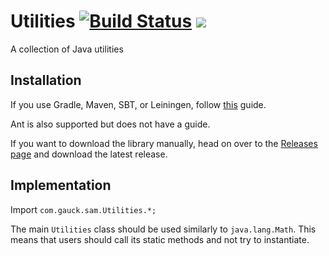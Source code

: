 # Utilities [![Build Status](https://travis-ci.com/Samasaur1/Utilities.svg?branch=development)](https://travis-ci.com/Samasaur1/Utilities) [![](https://jitpack.io/v/Samasaur1/Utilities.svg)](https://jitpack.io/#Samasaur1/Utilities)
A collection of Java utilities

## Installation
If you use Gradle, Maven, SBT, or Leiningen, follow [this](https://jitpack.io/#Samasaur1/Utilities) guide.

Ant is also supported but does not have a guide.

If you want to download the library manually, head on over to the [Releases page](https://github.com/Samasaur1/Utilities/releases) and download the latest release.

## Implementation
Import `com.gauck.sam.Utilities.*;`

The main `Utilities` class should be used similarly to `java.lang.Math`. This means that users should call its static methods and not try to instantiate.
